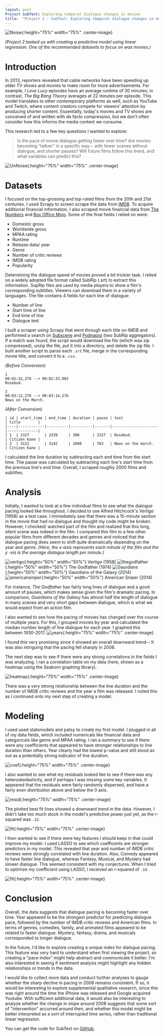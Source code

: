 ```yaml
---
layout: post
Project SubText: Exploring temporal dialogue changes in movies
title:  "Project 2 - SubText: Exploring temporal dialogue changes in movies"
---
```

![Noise](/images/project02/noise.jpg){:height="75%" width="75%" .center-image}

*(Project 2 tasked us with creating a predictive model using linear regression. One of the recommended datasets to focus on was movies.)*

# Introduction
In 2013, reporters revealed that cable networks have been speeding up older TV shows and movies to make room for more advertisements. For example, *I Love Lucy* episodes have an average runtime of 30 minutes; in contrast, *The Big Bang Theory* averages at 22 minutes per episode. This model translates to other contemporary platforms as well, such as YouTube and Twitch, where content creators compete for viewers' attention by producing shorter content. Essentially, today's movies and TV shows are conceived of and written with de facto compression, but we don’t often consider how this informs the media content we consume. 

This research led to a few key questions I wanted to explore:
> Is the pace of movie dialogue getting faster over time? 
> Are movies becoming “talkier” in a specific way-- with fewer scenes without dialogue, and shorter pauses? 
> Will future films follow this trend, and what variables can predict this?  

![UnNoise](/images/project02/unnoise.jpg){:height="75%" width="75%" .center-image}
# Datasets

I focused on the top-grossing and top-rated films from the 20th and 21st centuries. I used Scrapy to screen scrape the data from [IMDB](imdb.com). To acquire additional financial information, I also scraped movie financial data from [The Numbers](thenumbers.com) and [Box Office Mojo](boxofficemojo.com). Some of the final fields I relied on were:

- Domestic gross
- Worldwide gross
- MPAA rating
- Runtime
- Release data/ year
- Genre
- Number of critic reviews
- IMDB rating
- Popularity 

Determining the dialogue speed of movies proved a bit trickier task. I relied on a widely adopted file format called SubRip (.srt) to extract this information. SupRip files are used by media players to show a film's corresponding subtitles. Viewers can download them in a variety of languages. The file contains 4 fields for each line of dialogue:

- Number of line
- Start time of line
- End time of line
- Dialogue text

I built a scraper using Scrapy that went through each title on IMDB and performed a search on [Subscene](subscene.com) and [Podnapisi](podnapisi.com) (two SubRip aggregators). If a match was found, the script would download the file (which was zip compressed), unzip the file, put it into a directory, and delete the zip file. I built another script to parse each `.srt` file, merge in the corresponding movie title, and convert it to a `.csv`.

*(Before Conversion)*
```
1
00:02:32,276 --> 00:02:33,902
Rosebud.

2
00:03:12,276 --> 00:03:14,276
News on the March.
```
*(After Conversion)*
```
| id | start_time | end_time | duration | pause | text                | title        | 
|----|------------|----------|----------|-------|---------------------|--------------|
| 1  | 2327       | 2339     | 300      | 2327  | Rosebud.            | Citizen Kane |
| 2  | 3122       | 3142     | 2000     | 783   | News on the march.  | Citizen Kane |
 ```
 
I calculated the line duration by subtracting each end time from the start time. The pause was calculated by subtracting each line's start time from the previous line's end time. Overall, I scraped roughly 2000 films and subtitles.

# Analysis

Initially, I wanted to look at a few individual films to see what the dialogue pacing looked like throughout. I decided to use Alfred Hitchcock's *Vertigo* (1958) as a test case. I immediately saw that there was a 15-minute section in the movie that had no dialogue and thought my code might be broken. However, I checked/ watched part of the film and realized that this long, silent scene was indeed in the film. I compared this film to a few other popular films from different decades and genres and noticed that the dialogue pacing does seem to shift quite dramatically depending on the year and genre. *(Here, the x-axis represents each minute of the film and the y -xis is the average dialogue length per minute.)*  

![vertigo](/images/project02/vertigo.png.png){:height="50%" width="50%"} Vertigo (1958)
![thegodfather](/images/project02/thegodfather.png){:height="50%" width="50%"}  The Godfather (1974)
![Gaurdians](/images/project02/Gaurdians.png){:height="50%" width="50%"} Gaurdians of the Galaxy (2014)
![americansinper](/images/project02/americansniper.png){:height="50%" width="50%"} American Sniper (2014)

For instance, *The Godfather* has fairly long lines of dialogue and a good amount of pauses, which makes sense given the film's dramatic pacing. In comparison, *Guardians of the Galaxy* has almost half the length of dialogue in many scenes and very short gaps between dialogue, which is what we would expect from an action film.

I also wanted to see how the pacing of movies has changed over the course of multiple years. For this, I grouped movies by year and calculated the median number length of line dialogue for each year. I graphed this between 1930-2017.
![years](/images/project02/median.png){:height="75%" width="75%" .center-image}

I found this very promising since it showed an overall downward trend-- It was also intriguing that the pacing fell sharply in 2008. 

The next step was to see if there were any strong correlations in the fields I was analyzing. I ran a correlation table on my data (here, shown as a heatmap using the Seaborn graphing library).

![heatmap](/images/project02/heat-map.png){:height="75%" width="75%" .center-image}

There was a very strong relationship between the line duration and the number of IMDB critic reviews and the year a film was released. I noted this as I continued onto my next step of creating a model.

# Modeling

I used used statsmodels and patsy to create my first model. I plugged in all of my data fields, which included numericals like financial data and categoricals like genre and MPAA rating. I ran a summary to see if there were any coefficients that appeared to have stronger relationships to line duration than others. Year clearly had the lowest p-value and still stood as out as a potentially strong indicator of line duration.

![coef](/images/project02/coef.png){:height="75%" width="75%" .center-image}

I also wanted to see what my residuals looked like to see if there was any heteroskedasticity, and if perhaps I was missing some key variables. It appeared that the residuals were fairly randomly dispersed, and have a fairly even distribution above and below the 0 axis.

![resid](/images/project02/resid.png){:height="75%" width="75%" .center-image}

The plotted best fit lines showed a downward trend in the data. However, I didn't take too much stock in the model's predictive power just yet, as the r-squared was `.22`.

![fit](/images/project02/fit.png){:height="75%" width="75%" .center-image}

I then wanted to see if there were key features I should keep in that could improve my model. I used LASSO to see which coefficents are stronger predictors in my model. This revealed that year and number of IMDB critic reviews were strongly correlated with line duration. Also, Comedy appeared to have faster line dialogue, whereas Fantasy, Musical, and Mystery had slower dialogue. This seemed consistent with my conjectures. When I tried to optimize my coefficient using LASSO, I received an r-squared of `.19`.


![fit](/images/project02/lasso.png){:height="75%" width="75%" .center-image}

# Conclusion

Overall, the data suggests that dialogue pacing is becoming faster over time. Year appeared to be the strongest predictor for predicting dialogue pace, followed by the number of IMDB critic reviews and American films. In terms of genres, comedies, family, and animated films appeared to be related to faster dialogue. Mystery, fantasy, drama, and musicals corresponded to longer dialogue.

In the future, I'd like to explore creating a unique index for dialogue pacing. This feature was very hard to understand when first viewing the project, so creating a "pace index" might help abstract and communicate it better. I'm also interested in seeing if sentiment analysis might highlight any hidden relationships or trends in the data. 

I would like to collect more data and conduct further analyses to gauge whether the sharp decline in pacing in 2008 remains consistent. If so, it would be interesting to explore supplemental qualitative research, since this was right around the time the iPhone was released and Google acquired Youtube. With sufficient additional data, it would also be interesting to analyze whether the change in slope around 2008 suggests that some sort of "intervention" accurred around then, and whether this model might be better interpreted as a sort of interrupted time series, rather than traditional linear regression.

You can get the code for SubText on [GitHub](https://github.com/jblinder/subtext).